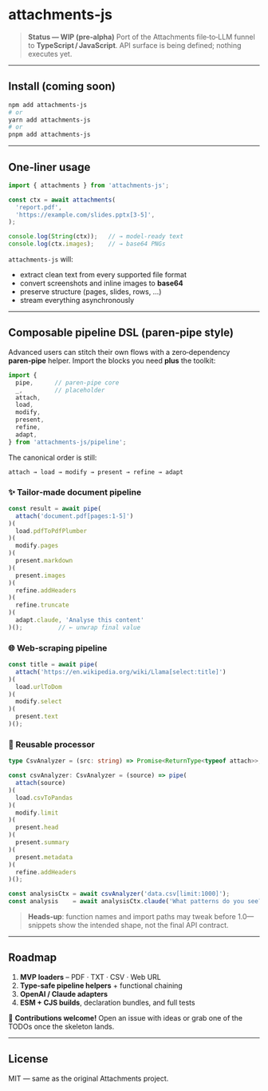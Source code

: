 # attachments-js

> **Status — WIP (pre‑alpha)**
> Port of the Attachments file‑to‑LLM funnel to **TypeScript / JavaScript**.
> API surface is being defined; nothing executes yet.

---

## Install (coming soon)

```bash
npm add attachments-js
# or
yarn add attachments-js
# or
pnpm add attachments-js
```

---

## One‑liner usage

```ts
import { attachments } from 'attachments-js';

const ctx = await attachments(
  'report.pdf',
  'https://example.com/slides.pptx[3-5]',
);

console.log(String(ctx));   // → model‑ready text
console.log(ctx.images);    // → base64 PNGs
```

`attachments-js` will:

* extract clean text from every supported file format
* convert screenshots and inline images to **base64**
* preserve structure (pages, slides, rows, …)
* stream everything asynchronously

---

## Composable pipeline DSL (paren‑pipe style)

Advanced users can stitch their own flows with a zero‑dependency **paren‑pipe** helper. Import the blocks you need **plus** the toolkit:

```ts
import {
  pipe,      // paren‑pipe core
  _,         // placeholder
  attach,
  load,
  modify,
  present,
  refine,
  adapt,
} from 'attachments-js/pipeline';
```

The canonical order is still:

`attach → load → modify → present → refine → adapt`

### ✨ Tailor‑made document pipeline

```ts
const result = await pipe(
  attach('document.pdf[pages:1-5]')
)(
  load.pdfToPdfPlumber
)(
  modify.pages
)(
  present.markdown
)(
  present.images
)(
  refine.addHeaders
)(
  refine.truncate
)(
  adapt.claude, 'Analyse this content'
)();          // ← unwrap final value
```

### 🌐 Web‑scraping pipeline

```ts
const title = await pipe(
  attach('https://en.wikipedia.org/wiki/Llama[select:title]')
)(
  load.urlToDom
)(
  modify.select
)(
  present.text
)();
```

### 🔁 Reusable processor

```ts
type CsvAnalyzer = (src: string) => Promise<ReturnType<typeof attach>>;

const csvAnalyzer: CsvAnalyzer = (source) => pipe(
  attach(source)
)(
  load.csvToPandas
)(
  modify.limit
)(
  present.head
)(
  present.summary
)(
  present.metadata
)(
  refine.addHeaders
)();

const analysisCtx = await csvAnalyzer('data.csv[limit:1000]');
const analysis    = await analysisCtx.claude('What patterns do you see?');
```

> **Heads‑up**: function names and import paths may tweak before 1.0—snippets show the intended shape, not the final API contract.

---

## Roadmap

1. **MVP loaders** – PDF · TXT · CSV · Web URL
2. **Type‑safe pipeline helpers** + functional chaining
3. **OpenAI / Claude adapters**
4. **ESM + CJS builds**, declaration bundles, and full tests

👀 **Contributions welcome!** Open an issue with ideas or grab one of the TODOs once the skeleton lands.

---

## License

MIT — same as the original Attachments project.
